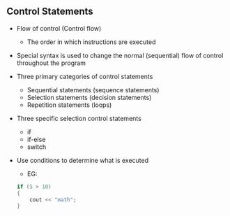 ## Control Statements
- Flow of control (Control flow)
    - The order in which instructions are executed

- Special syntax is used to change the normal (sequential) flow of control throughout the program

- Three primary categories of control statements
    - Sequential statements (sequence statements)
    - Selection statements (decision statements)
    - Repetition statements (loops)

- Three specific selection control statements
    - if
    - if-else
    - switch

- Use conditions to determine what is executed
    - EG: 
    ```c++
    if (5 > 10) 
    {
        cout << "math";
    }
    ```